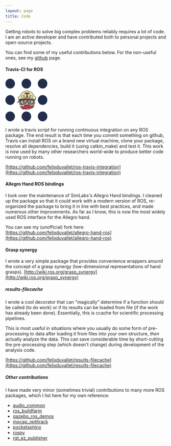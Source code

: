 ```yaml
---
layout: page
title: Code
---
```


Getting robots to solve big complex problems reliably requires a lot of code.
I am an active developer and have contributed both to personal projects and open-source projects.

You can find some of my useful contributions below.
For the non-useful ones, see my [github](https://www.github.com/felixduvallet) page.

#### Travis-CI for ROS

![alt-text][ros-travis]

I wrote a travis script for running continuous integration on any ROS package.
The end result is that each time you commit something on github, Travis can install ROS on a brand new virtual machine, clone your package, resolve all dependencies, build it (using catkin_make) and test it.
This work is now used by many other researchers world-wide to produce better code running on robots.

[https://github.com/felixduvallet/ros-travis-integration](https://github.com/felixduvallet/ros-travis-integration)


[ros-travis]: /assets/projects/ros-travis.png

#### Allegro Hand ROS bindings

I took over the maintenance of SimLabs's Allegro Hand bindings.
I cleaned up the package so that it could work with a modern version of ROS,
re-organized the package to bring it in line with best practices,
and made numerous other improvements.
As far as I know, this is now the most widely used ROS interface for the Allegro hand.

You can see my (unofficial) fork here:
[https://github.com/felixduvallet/allegro-hand-ros](https://github.com/felixduvallet/allegro-hand-ros)

#### Grasp synergy

I wrote a very simple package that provides convenience wrappers around the concept of a grasp synergy (low-dimensional representations of hand grasps).
[http://wiki.ros.org/grasp_synergy](http://wiki.ros.org/grasp_synergy)

##### results-filecache

I wrote a cool decorator that can "magically" determine if a function should be called (to do work) or if its results can be loaded from file (if the work has already been done).
Essentially, this is ccache for scientific processing pipelines.

This is most useful in situations where you usually do some form of pre-processing to data after loading it from files into your own structure, *then* actually analyze the data.
This can save considerable time by short-cutting the pre-processing step (which doesn't change) during development of the analysis code.

[https://github.com/felixduvallet/results-filecache](https://github.com/felixduvallet/results-filecache)

##### Other contributions

I have made very minor (sometimes trivial) contributions to many more ROS packages, which I list here for my own reference:

  * [audio_common](https://github.com/ros-drivers/audio_common)
  * [ros_buildfarm](https://github.com/ros-infrastructure/ros_buildfarm)
  * [gazebo_ros_demos](https://github.com/ros-simulation/gazebo_ros_demosros)
  * [mocap_optitrack](https://github.com/ros-drivers/mocap_optitrack)
  * [pocketsphinx](https://github.com/felixduvallet/pocketsphinx)
  * [rospy](https://github.com/ros/ros_comm/)
  * [rqt_ez_publisher](https://github.com/OTL/rqt_ez_publisher)
